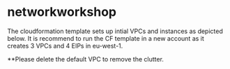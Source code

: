 # networkworkshop
The cloudformation template sets up intial VPCs and instances as depicted below. It is recommend to run the CF template in a new account as it creates 3 VPCs and 4 EIPs in eu-west-1. 


**Please delete the default VPC to remove the clutter.
